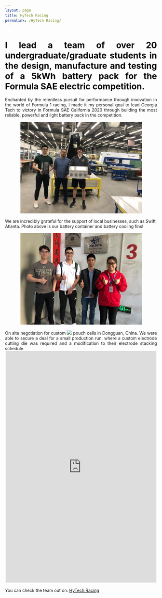 ```yaml
---
layout: page
title: HyTech Racing
permalink: /HyTech Racing/
---
```

<h1 style="color: #5e9ca0; text-align: justify;"><span style="color: #000000;">I lead a team of over 20 undergraduate/graduate students in the design, manufacture and testing of a 5kWh battery pack for the Formula SAE electric competition.</span></h1>

<div align="justify">Enchanted by the relentless pursuit for performance through innovation in the world of Formula 1 racing, I made it my personal goal to lead Georgia Tech to victory in Formula SAE California 2020 through building the most reliable, powerful and light battery pack in the competition.</div>

<p align="center">
  <img width="403" height="302" src="/assets/photo3.jpg">
</p>

We are incredibly grateful for the support of local businesses, such as Swift Atlanta. Photo above is our battery container and battery cooling fins!

<p align="center">
  <img width="403" height="302" src="/assets/photo4.jpg">
</p>

<div align="justify">On site negotiation for custom <img width="auto" height="auto" src="https://render.githubusercontent.com/render/math?math=LiCoO_%7B2%7D"> pouch cells in Dongguan, China. We were able to secure a deal for a small production run, where a custom electrode cutting die was required and a modification to their electrode stacking schedule.</div>

<center><iframe src="https://www.facebook.com/plugins/post.php?href=https%3A%2F%2Fwww.facebook.com%2FHyTechRacing%2Fposts%2F2506645326071881&width=500" width="500" height="764" style="border:none;overflow:hidden" scrolling="no" frameborder="0" allowTransparency="true" allow="encrypted-media"></iframe></center>


You can check the team out on: [HyTech Racing](http://hytechracing.gatech.edu)
